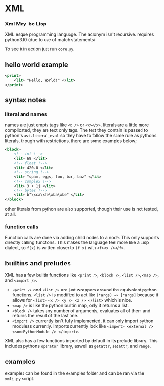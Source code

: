 # XML
### Xml May-be Lisp

XML esque programming language. The acronym isn't recursive.
requires python3.10 (due to use of match statements)

To see it in action just run `core.py`.

## hello world example
```xml
<print>
    <lit> "Hello, World!" </lit>
</print>
```

## syntax notes
### literal and names
names are just empty tags like `<x />` or `<x></x>`.
literals are a little more complicated, they are text only tags. The text they contain is passed to python's `ast.literal_eval` so they have to follow the same rule as pythons literals, though with restrictions. there are some examples below;
```xml
<block>
    <!-- int !-->
    <lit> 69 </lit>
    <!-- float !-->
    <lit> 420.0 </lit>
    <!-- string !-->
    <lit> "spam, eggs, foo, bar, baz" </lit>
    <!-- complex !-->
    <lit> 3 + 1j </lit>
    <!-- bytes !-->
    <lit> b"\xca\xfe\xba\xbe" </lit>
</block>
```
other literals from python are also supported, though their use is not tested, at all.

### function calls
Function calls are done via adding child nodes to a node. This only supports directly calling functions. This makes the language feel more like a Lisp dialect, so `f(x)` is written closer to `(f x)` with `<f><x /></f>`.

## builtins and preludes
XML has a few builtin functions like `<print />`, `<block />`, `<list />`, `<map />`, and `<import />`. 
- `<print />` and `<list />` are just wrappers around the equivalent python functions. `<list />` is modified to act like `(*args) => [*args]` because it allows for `<list> <x /> <y /> <z /> </list>` which is nice.
- `<map />` is like the python builtin map, only it returns a list. 
- `<block />` takes any number of arguments, evaluates all of them and returns the result of the last one.
- `<import />` currently isn't fully implemented, it can only import python moduless currently. Imports currently look like `<import> <external /> <somePythonModule /> </import>`.

XML also has a few functions imported by default in its prelude library. This includes pythons `operator` library, aswell as `getattr`, `setattr`, and `range`.

## examples
examples can be found in the examples folder and can be ran via the `xmli.py` script.